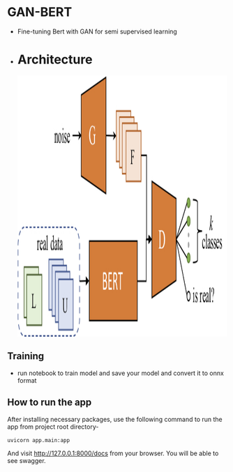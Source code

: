 # GAN-BERT
- Fine-tuning Bert with GAN for semi supervised learning
- # Architecture
  <img src="https://github.com/ahmedkotb98/GAN-BERT/blob/main/images/ganbert.jpeg" width="600" height="600" />

## Training

- run notebook to train model and save your model and convert it to onnx format

## How to run the app

After installing necessary packages, use the following command to run the app from project root directory-
  
```
uvicorn app.main:app
```
And visit http://127.0.0.1:8000/docs from your browser. You will be able to see swagger.
